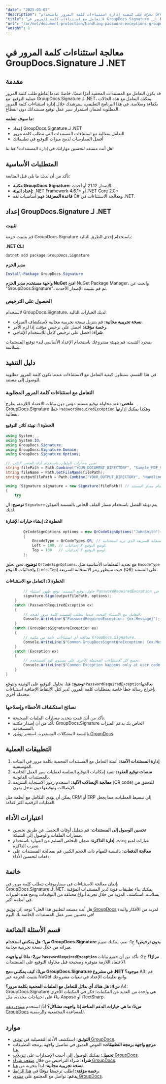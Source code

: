 ```yaml
---
"date": "2025-05-07"
"description": "تعرّف على كيفية إدارة استثناءات كلمة المرور باستخدام GroupDocs.Signature لـ .NET. أتقن توقيع المستندات بسلاسة، وحسّن إمكانيات حماية مستندات تطبيقك."
"title": "التعامل مع استثناءات كلمة المرور في GroupDocs.Signature لـ .NET - دليل شامل"
"url": "/ar/net/document-protection/handling-password-exceptions-groupdocs-signature-net/"
"weight": 1
---
```


# معالجة استثناءات كلمة المرور في GroupDocs.Signature لـ .NET

## مقدمة

قد يكون التعامل مع المستندات المحمية أمرًا صعبًا، خاصةً عندما يُقاطع طلب كلمة المرور عملية التوقيع. مع GroupDocs.Signature لـ .NET، يمكنك التعامل مع هذه الحالات بكفاءة وسلاسة. في هذا البرنامج التعليمي، سنرشدك خلال إدارة استثناءات كلمة المرور المطلوبة لضمان استمرار سير عمل توقيع مستنداتك دون انقطاع.

**ما سوف تتعلمه:**
- إعداد GroupDocs.Signature لـ .NET
- التعامل بفعالية مع استثناءات المستندات التي تتطلب كلمة مرور
- أفضل الممارسات لدمج ميزات التوقيع في تطبيقاتك

هل أنت مستعد لتحسين مهاراتك في إدارة المستندات؟ هيا بنا!

## المتطلبات الأساسية

تأكد من أن لديك ما يلي قبل المتابعة:
- **مكتبة GroupDocs.Signature:** الإصدار 21.12 أو أحدث.
- **إعداد البيئة:** .NET Framework 4.6.1+ أو .NET Core 2.0+
- **قاعدة المعرفة:** فهم أساسيات لغة C# ومعالجة الاستثناءات في .NET.

## إعداد GroupDocs.Signature لـ .NET

### تثبيت

قم بتثبيت حزمة GroupDocs.Signature باستخدام إحدى الطرق التالية:

**.NET CLI**
```bash
dotnet add package GroupDocs.Signature
```

**مدير الحزم**
```powershell
Install-Package GroupDocs.Signature
```

**واجهة مستخدم مدير الحزم NuGet**
افتح NuGet Package Manager، وابحث عن "GroupDocs.Signature"، ثم قم بتثبيت الإصدار الأحدث.

### الحصول على الترخيص
لاستخدام GroupDocs.Signature، لديك الخيارات التالية:
- **نسخة تجريبية مجانية:** قم بتنزيل نسخة تجريبية مجانية لاستكشاف الميزات.
- **رخصة مؤقتة:** احصل على ترخيص مؤقت إذا لزم الأمر.
- **شراء:** احصل على ترخيص كامل للاستخدام الإنتاجي.

بمجرد التثبيت، قم بتهيئة مشروعك باستخدام الإعداد الأساسي لبدء توقيع المستندات بسلاسة.

## دليل التنفيذ

في هذا القسم، سنتناول كيفية التعامل مع الاستثناءات عندما تكون كلمة المرور مطلوبة للوصول إلى مستند.

### التعامل مع استثناءات كلمة المرور المطلوبة

**ملخص:**
عند محاولة توقيع مستند مؤمن دون بيانات الاعتماد اللازمة، يطرح GroupDocs.Signature خطأ `PasswordRequiredException`.وهكذا يمكنك إدارتها بفعالية.

#### الخطوة 1: تهيئة كائن التوقيع
```csharp
using System;
using System.IO;
using GroupDocs.Signature;
using GroupDocs.Signature.Domain;
using GroupDocs.Signature.Options;

// تعيين مسارات الملفات باستخدام أدلة العنصر النائب
string filePath = Path.Combine("YOUR_DOCUMENT_DIRECTORY", "Sample_PDF_Signed_PWD.pdf");
string fileName = Path.GetFileName(filePath);
string outputFilePath = Path.Combine("YOUR_OUTPUT_DIRECTORY", "HandlingExceptions", fileName);

using (Signature signature = new Signature(filePath)) // قم بتهيئة كائن التوقيع باستخدام مسار المستند.
{
    try
```
**توضيح:** ال `Signature` يتم تهيئة الفصل باستخدام مسار الملف الخاص بالمستند المؤمّن لديك.

#### الخطوة 2: إنشاء خيارات الإشارة
```csharp
        QrCodeSignOptions options = new QrCodeSignOptions("JohnSmith")
        {
            EncodeType = QrCodeTypes.QR, // حدد نوع رمز الاستجابة السريعة الذي تريد استخدامه.
            Left = 100, // إحداثيات X لوضع التوقيع.
            Top = 100   // إحداثيات Y لوضع التوقيع.
        };
```
**توضيح:** نحن نخلق `QrCodeSignOptions`، مع تحديد المعلمات الأساسية مثل `EncodeType` وإحداثيات الموقع (`Left`، `Top`) حيث سيظهر رمز الاستجابة السريعة (QR) على المستند.

#### الخطوة 3: التعامل مع الاستثناءات
```csharp
        // حاول توقيع المستند؛ توقع ظهور استثناء PasswordRequiredException بسبب كلمة المرور المفقودة في LoadOptions.
        signature.Sign(outputFilePath, options);
    }
    catch (PasswordRequiredException ex)
    {
        // التعامل مع الاستثناء المحدد عندما يتطلب المستند كلمة مرور لفتحه.
        Console.WriteLine($"PasswordRequiredException: {ex.Message}");
    }
    catch (GroupDocsSignatureException ex)
    {
        // معالجة أي استثناءات عامة من مكتبة GroupDocs.Signature.
        Console.WriteLine($"Common GroupDocsSignatureException: {ex.Message}");
    }
    catch (Exception ex)
    {
        // تجميع كل الاستثناءات المحتملة الأخرى على مستوى كود المستخدم.
        Console.WriteLine($"Common Exception happens only at user code level: {ex.Message}");
    }
}
```
**توضيح:** هنا، نحاول التوقيع على الوثيقة ونتوقع `PasswordRequiredException`نعالجها بإخراج رسالة خطأ خاصة بمتطلبات كلمة المرور. تُدير كتل الالتقاط الإضافية استثناءات محتملة أخرى.

### نصائح استكشاف الأخطاء وإصلاحها
- تأكد من أنك قمت بتحديد مسارات الملفات الصحيحة.
- تأكد من أن إصدار مكتبة GroupDocs.Signature الخاص بك يدعم الميزات المستخدمة.
- بالنسبة للمشكلات المستمرة، استشر [توثيق GroupDocs](https://docs.groupdocs.com/signature/net/).

## التطبيقات العملية

1. **إدارة المستندات الآمنة:** أتمتة التعامل مع المستندات المحمية بكلمة مرور في البيئات المؤسسية.
2. **منصات توقيع العقود:** تنفيذ إمكانيات التوقيع السلسة لعمليات سير العمل الخاصة بالمستندات القانونية.
3. **معالجة الإيصالات الآلية:** استخدم رموز الاستجابة السريعة (QR code) للتحقق من الإيصالات وتوقيعها دون تدخل يدوي.

يمكن أن يؤدي التكامل مع أنظمة مثل CRM أو ERP إلى تبسيط العمليات، مما يجعل العمليات الرقمية أكثر كفاءة.

## اعتبارات الأداء
- **تحسين الوصول إلى المستندات:** قم بتقليل أوقات التحميل عن طريق تحسين مسارات الملفات والوصول إلى الشبكة.
- **إدارة الذاكرة:** ضمان التخلص السليم من الموارد باستخدام `using` عبارات لمنع تسرب الذاكرة.
- **معالجة الدفعات:** بالنسبة للمهام ذات الحجم الكبير، قم بمعالجة المستندات على دفعات لتحسين الأداء.

## خاتمة

بإتقان معالجة الاستثناءات في سيناريوهات تتطلب كلمة مرور في GroupDocs.Signature لـ .NET، يمكنك بناء تطبيقات قوية تُدير المستندات المؤمّنة بسلاسة. استكشف المزيد من خلال تجربة أنواع مختلفة من التوقيعات ودمج هذه الميزات في أنظمة أكبر.

هل أنت مستعد لتطبيق هذا الحل؟ توجه إلى [توثيق GroupDocs](https://docs.groupdocs.com/signature/net/) لمزيد من الأفكار والبدء في تحسين سير عمل المستندات الخاصة بك اليوم!

## قسم الأسئلة الشائعة

**س1: هل يمكنني استخدام GroupDocs.Signature بدون ترخيص؟**
ج1: نعم، يمكنك تقييم ميزاته من خلال نسخة تجريبية مجانية.

**س2: ماذا لو واجهت `PasswordRequiredException` مرارًا؟**
ج2: تأكد من أن جميع بيانات الاعتماد اللازمة متوفرة وصحيحة قبل محاولة التوقيع على المستندات.

**س3: كيف يمكنني دمج GroupDocs.Signature في مشروع .NET موجود؟**
A3: قم بتثبيت الحزمة عبر NuGet واتبع تعليمات الإعداد في تبعيات مشروعك.

**س4: هل هناك أي بدائل للتعامل مع الملفات المحمية بكلمة مرور؟**
A4: GroupDocs.Signature هي واحدة من العديد من المكتبات؛ فكر في المكتبات الأخرى بناءً على احتياجات محددة، مثل Aspose أو iTextSharp.

**س5: ما هي خيارات الدعم المتاحة إذا واجهت مشاكل؟**
أ5: استخدم [منتدى دعم GroupDocs](https://forum.groupdocs.com/c/signature/) للمساعدة المجتمعية والرسمية.

## موارد
- **التوثيق:** استكشف الأدلة التفصيلية في [توثيق GroupDocs](https://docs.groupdocs.com/signature/net/).
- **مرجع واجهة برمجة التطبيقات:** الغوص العميق في تفاصيل واجهة برمجة التطبيقات [هنا](https://reference.groupdocs.com/signature/net/).
- **تحميل:** يمكنك الوصول إلى أحدث الإصدارات على [تنزيلات GroupDocs](https://releases.groupdocs.com/signature/net/).
- **شراء:** شراء التراخيص من خلال [صفحة شراء GroupDocs](https://purchase.groupdocs.com/buy).
- **نسخة تجريبية مجانية:** ابدأ بتجربة من [هنا](https://releases.groupdocs.com/signature/net/).
- **رخصة مؤقتة:** اطلب ترخيصًا مؤقتًا في [هذا الرابط](https://purchase.groupdocs.com/temporary-license/).
- **يدعم:** تواصل مع المجتمع على [منتدى GroupDocs](https://forum.groupdocs.com/c/signature/).